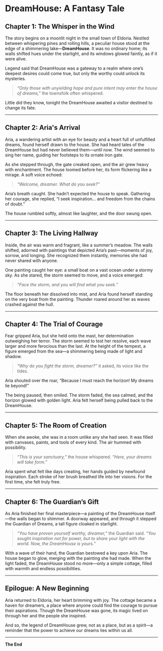 
# DreamHouse: A Fantasy Tale

## Chapter 1: The Whisper in the Wind

The story begins on a moonlit night in the small town of Eldoria. Nestled between whispering pines and rolling hills, a peculiar house stood at the edge of a shimmering lake—**DreamHouse**. It was no ordinary home; its walls shifted hues under the starlight, and its windows glowed faintly, as if it were alive.  

Legend said that DreamHouse was a gateway to a realm where one’s deepest desires could come true, but only the worthy could unlock its mysteries.  

> _“Only those with unyielding hope and pure intent may enter the house of dreams,”_ the townsfolk often whispered.

Little did they know, tonight the DreamHouse awaited a visitor destined to change its fate.

---

## Chapter 2: Aria's Arrival

Aria, a wandering artist with an eye for beauty and a heart full of unfulfilled dreams, found herself drawn to the house. She had heard tales of the DreamHouse but had never believed them—until now. The wind seemed to sing her name, guiding her footsteps to its ornate iron gate.

As she stepped through, the gate creaked open, and the air grew heavy with enchantment. The house loomed before her, its form flickering like a mirage. A soft voice echoed:

> _“Welcome, dreamer. What do you seek?”_

Aria’s breath caught. She hadn’t expected the house to speak. Gathering her courage, she replied, “I seek inspiration... and freedom from the chains of doubt.”

The house rumbled softly, almost like laughter, and the door swung open.

---

## Chapter 3: The Living Hallway

Inside, the air was warm and fragrant, like a summer’s meadow. The walls shifted, adorned with paintings that depicted Aria’s past—moments of joy, sorrow, and longing. She recognized them instantly, memories she had never shared with anyone.

One painting caught her eye: a small boat on a vast ocean under a stormy sky. As she stared, the storm seemed to move, and a voice emerged:

> _“Face the storm, and you will find what you seek.”_

The floor beneath her dissolved into mist, and Aria found herself standing on the very boat from the painting. Thunder roared around her as waves crashed against the hull.

---

## Chapter 4: The Trial of Courage

Fear gripped Aria, but she held onto the mast, her determination outweighing her terror. The storm seemed to test her resolve, each wave larger and more ferocious than the last. At the height of the tempest, a figure emerged from the sea—a shimmering being made of light and shadow.

> _“Why do you fight the storm, dreamer?”_ it asked, its voice like the tides.

Aria shouted over the roar, “Because I must reach the horizon! My dreams lie beyond!”

The being paused, then smiled. The storm faded, the sea calmed, and the horizon glowed with golden light. Aria felt herself being pulled back to the DreamHouse.

---

## Chapter 5: The Room of Creation

When she awoke, she was in a room unlike any she had seen. It was filled with canvases, paints, and tools of every kind. The air hummed with possibility.  

> _“This is your sanctuary,”_ the house whispered. _“Here, your dreams will take form.”_

Aria spent what felt like days creating, her hands guided by newfound inspiration. Each stroke of her brush breathed life into her visions. For the first time, she felt truly free.

---

## Chapter 6: The Guardian’s Gift

As Aria finished her final masterpiece—a painting of the DreamHouse itself—the walls began to shimmer. A doorway appeared, and through it stepped the Guardian of Dreams, a tall figure cloaked in starlight.

> _“You have proven yourself worthy, dreamer,”_ the Guardian said. _“You sought inspiration not for power, but to share your light with the world. Now, the DreamHouse is yours.”_

With a wave of their hand, the Guardian bestowed a key upon Aria. The house began to glow, merging with the painting she had made. When the light faded, the DreamHouse stood no more—only a simple cottage, filled with warmth and endless possibilities.

---

## Epilogue: A New Beginning

Aria returned to Eldoria, her heart brimming with joy. The cottage became a haven for dreamers, a place where anyone could find the courage to pursue their aspirations. Though the DreamHouse was gone, its magic lived on through her and the people she inspired.

And so, the legend of DreamHouse grew, not as a place, but as a spirit—a reminder that the power to achieve our dreams lies within us all.

---

**The End**

